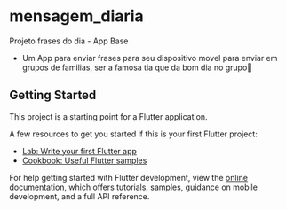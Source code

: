 # mensagem_diaria

Projeto frases do dia - App Base
- Um App para enviar frases para seu dispositivo movel para enviar em grupos de familias, ser a famosa tia que da bom dia no grupo👀

## Getting Started

This project is a starting point for a Flutter application.

A few resources to get you started if this is your first Flutter project:

- [Lab: Write your first Flutter app](https://docs.flutter.dev/get-started/codelab)
- [Cookbook: Useful Flutter samples](https://docs.flutter.dev/cookbook)

For help getting started with Flutter development, view the
[online documentation](https://docs.flutter.dev/), which offers tutorials,
samples, guidance on mobile development, and a full API reference.
